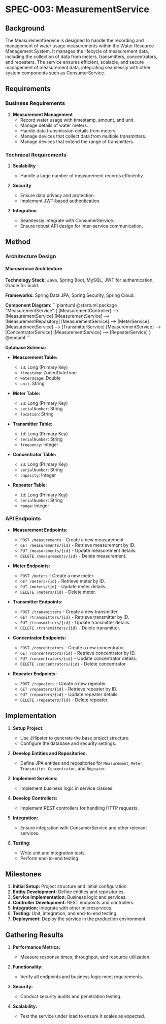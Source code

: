 # SPEC-003: MeasurementService

## Background

The MeasurementService is designed to handle the recording and management of water usage measurements within the Water Resource Management System. It manages the lifecycle of measurement data, including the collection of data from meters, transmitters, concentrators, and repeaters. The service ensures efficient, scalable, and secure management of measurement data, integrating seamlessly with other system components such as ConsumerService.

## Requirements

### Business Requirements

1. **Measurement Management**
   - Record water usage with timestamp, amount, and unit.
   - Manage details of water meters.
   - Handle data transmission details from meters.
   - Manage devices that collect data from multiple transmitters.
   - Manage devices that extend the range of transmitters.

### Technical Requirements

1. **Scalability**

   - Handle a large number of measurement records efficiently.

2. **Security**

   - Ensure data privacy and protection.
   - Implement JWT-based authentication.

3. **Integration**
   - Seamlessly integrate with ConsumerService.
   - Ensure robust API design for inter-service communication.

## Method

### Architecture Design

#### Microservice Architecture

**Technology Stack:** Java, Spring Boot, MySQL, JWT for authentication, Gradle for build.

**Frameworks:** Spring Data JPA, Spring Security, Spring Cloud.

**Component Diagram:**
\```plantuml
@startuml
package "MeasurementService" {
[MeasurementController] --> [MeasurementService]
[MeasurementService] --> [MeasurementRepository]
[MeasurementService] --> [MeterService]
[MeasurementService] --> [TransmitterService]
[MeasurementService] --> [ConcentratorService]
[MeasurementService] --> [RepeaterService]
}
@enduml
\```

**Database Schema:**

- **Measurement Table:**

  - `id`: Long (Primary Key)
  - `timestamp`: ZonedDateTime
  - `waterUsage`: Double
  - `unit`: String

- **Meter Table:**

  - `id`: Long (Primary Key)
  - `serialNumber`: String
  - `location`: String

- **Transmitter Table:**

  - `id`: Long (Primary Key)
  - `serialNumber`: String
  - `frequency`: Integer

- **Concentrator Table:**

  - `id`: Long (Primary Key)
  - `serialNumber`: String
  - `capacity`: Integer

- **Repeater Table:**
  - `id`: Long (Primary Key)
  - `serialNumber`: String
  - `range`: Integer

### API Endpoints

- **Measurement Endpoints:**

  - `POST /measurements` - Create a new measurement.
  - `GET /measurements/{id}` - Retrieve measurement by ID.
  - `PUT /measurements/{id}` - Update measurement details.
  - `DELETE /measurements/{id}` - Delete measurement.

- **Meter Endpoints:**

  - `POST /meters` - Create a new meter.
  - `GET /meters/{id}` - Retrieve meter by ID.
  - `PUT /meters/{id}` - Update meter details.
  - `DELETE /meters/{id}` - Delete meter.

- **Transmitter Endpoints:**

  - `POST /transmitters` - Create a new transmitter.
  - `GET /transmitters/{id}` - Retrieve transmitter by ID.
  - `PUT /transmitters/{id}` - Update transmitter details.
  - `DELETE /transmitters/{id}` - Delete transmitter.

- **Concentrator Endpoints:**

  - `POST /concentrators` - Create a new concentrator.
  - `GET /concentrators/{id}` - Retrieve concentrator by ID.
  - `PUT /concentrators/{id}` - Update concentrator details.
  - `DELETE /concentrators/{id}` - Delete concentrator.

- **Repeater Endpoints:**
  - `POST /repeaters` - Create a new repeater.
  - `GET /repeaters/{id}` - Retrieve repeater by ID.
  - `PUT /repeaters/{id}` - Update repeater details.
  - `DELETE /repeaters/{id}` - Delete repeater.

## Implementation

1. **Setup Project:**

   - Use JHipster to generate the base project structure.
   - Configure the database and security settings.

2. **Develop Entities and Repositories:**

   - Define JPA entities and repositories for `Measurement`, `Meter`, `Transmitter`, `Concentrator`, and `Repeater`.

3. **Implement Services:**

   - Implement business logic in service classes.

4. **Develop Controllers:**

   - Implement REST controllers for handling HTTP requests.

5. **Integration:**

   - Ensure integration with ConsumerService and other relevant services.

6. **Testing:**
   - Write unit and integration tests.
   - Perform end-to-end testing.

## Milestones

1. **Initial Setup:** Project structure and initial configuration.
2. **Entity Development:** Define entities and repositories.
3. **Service Implementation:** Business logic and services.
4. **Controller Development:** REST endpoints and controllers.
5. **Integration:** Integrate with other microservices.
6. **Testing:** Unit, integration, and end-to-end testing.
7. **Deployment:** Deploy the service in the production environment.

## Gathering Results

1. **Performance Metrics:**
   - Measure response times, throughput, and resource utilization.
2. **Functionality:**

   - Verify all endpoints and business logic meet requirements.

3. **Security:**

   - Conduct security audits and penetration testing.

4. **Scalability:**
   - Test the service under load to ensure it scales as expected.
